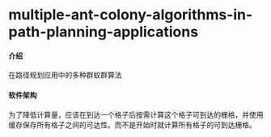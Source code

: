 # multiple-ant-colony-algorithms-in-path-planning-applications

#### 介绍

在路径规划应用中的多种群蚁群算法

#### 软件架构

为了降低计算量，应该在到达一个格子后按需计算这个格子可到达的栅格，并使用缓存保存所有格子之间的可达性。而不是开始时就计算所有格子的可到达栅格。
